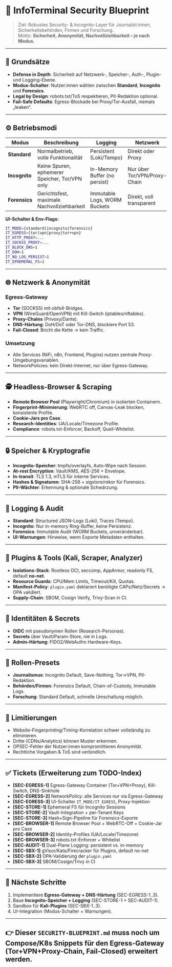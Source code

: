 # 🔐 InfoTerminal Security Blueprint

> Ziel: Robustes Security- & Incognito-Layer für Journalist:innen, Sicherheitsbehörden, Firmen und Forschung.  
> Motto: **Sicherheit, Anonymität, Nachvollziehbarkeit – je nach Modus.**

---

## 🎯 Grundsätze

- **Defense in Depth**: Sicherheit auf Netzwerk-, Speicher-, Auth-, Plugin- und Logging-Ebene.  
- **Modus-Schalter**: Nutzer:innen wählen zwischen **Standard**, **Incognito** und **Forensics**.  
- **Legal by Design**: robots.txt/ToS respektieren, PII-Redaktion optional.  
- **Fail-Safe Defaults**: Egress-Blockade bei Proxy/Tor-Ausfall, niemals „leaken“.  

---

## ⚙️ Betriebsmodi

| Modus      | Beschreibung | Logging | Netzwerk | Speicher | Zielgruppe |
|------------|--------------|---------|----------|----------|------------|
| **Standard** | Normalbetrieb, volle Funktionalität | Persistent (Loki/Tempo) | Direkt oder Proxy | Normal FS | Forschung |
| **Incognito** | Keine Spuren, ephemerer Speicher, Tor/VPN only | In-Memory Buffer (no persist) | Nur über Tor/VPN/Proxy-Chain | tmpfs/overlayfs | Journalismus |
| **Forensics** | Gerichtsfest, maximale Nachvollziehbarkeit | Immutable Logs, WORM Buckets | Direkt, voll transparent | Hash+Sign | Sicherheitsbehörden |

**UI-Schalter & Env-Flags:**

```bash
IT_MODE={standard|incognito|forensics}
IT_EGRESS={tor|vpn|proxy|tor+vpn}
IT_HTTP_PROXY=...
IT_SOCKS5_PROXY=...
IT_BLOCK_DNS=1
IT_DOH=1
IT_NO_LOG_PERSIST=1
IT_EPHEMERAL_FS=1
````

---

## 🌐 Netzwerk & Anonymität

### Egress-Gateway

* **Tor** (SOCKS5) mit obfs4-Bridges.
* **VPN** (WireGuard/OpenVPN) mit Kill-Switch (iptables/nftables).
* **Proxy-Chains** (Privoxy/Dante).
* **DNS-Härtung**: DoH/DoT oder Tor-DNS, blockiere Port 53.
* **Fail-Closed**: Bricht die Kette → kein Traffic.

### Umsetzung

* Alle Services (NiFi, n8n, Frontend, Plugins) nutzen zentrale Proxy-Umgebungsvariablen.
* NetworkPolicies: kein Direkt-Internet, nur über Egress-Gateway.

---

## 🕵️ Headless-Browser & Scraping

* **Remote Browser Pool** (Playwright/Chromium) in isolierten Containern.
* **Fingerprint-Minimierung**: WebRTC off, Canvas-Leak blocken, konsistente Profile.
* **Cookie-Jars pro Case**.
* **Research-Identities**: UA/Locale/Timezone Profile.
* **Compliance**: robots.txt-Enforcer, Backoff, Quell-Whitelist.

---

## 🔒 Speicher & Kryptografie

* **Incognito-Speicher**: tmpfs/overlayfs, Auto-Wipe nach Session.
* **At-rest Encryption**: Vault/KMS, AES-256 + Envelope.
* **In-transit**: TLS 1.3, mTLS für interne Services.
* **Hashes & Signaturen**: SHA-256 + sigstore/rekor für Forensics.
* **PII-Wächter**: Erkennung & optionale Schwärzung.

---

## 📑 Logging & Audit

* **Standard**: Structured JSON-Logs (Loki), Traces (Tempo).
* **Incognito**: Nur in-memory Ring-Buffer, keine Persistenz.
* **Forensics**: Immutable Audit (WORM Buckets, unveränderbar).
* **UI-Warnungen**: Hinweise, wenn Exporte Metadaten enthalten.

---

## 🧩 Plugins & Tools (Kali, Scraper, Analyzer)

* **Isolations-Stack**: Rootless OCI, seccomp, AppArmor, readonly FS, default **no-net**.
* **Resource Guards**: CPU/Mem Limits, Timeout/Kill, Quotas.
* **Manifest-Policy**: `plugin.yaml` deklariert benötigte CAPs/Netz/Secrets → OPA validiert.
* **Supply-Chain**: SBOM, Cosign Verify, Trivy-Scan in CI.

---

## 👤 Identitäten & Secrets

* **OIDC** mit pseudonymen Rollen (Research-Personas).
* **Secrets** über Vault/Param-Store, nie in Logs.
* **Admin-Härtung**: FIDO2/WebAuthn Hardware-Keys.

---

## 🧭 Rollen-Presets

* **Journalismus**: Incognito Default, Save-Nothing, Tor→VPN, PII-Redaktion.
* **Behörden/Firmen**: Forensics Default, Chain-of-Custody, Immutable Logs.
* **Forschung**: Standard Default, schnelle Umschaltung möglich.

---

## 🚨 Limitierungen

* Website-Fingerprinting/Timing-Korrelation schwer vollständig zu eliminieren.
* Dritte (CDNs/Analytics) können Muster erkennen.
* OPSEC-Fehler der Nutzer\:innen kompromittieren Anonymität.
* Rechtliche Vorgaben & ToS sind verbindlich.

---

## ✅ Tickets (Erweiterung zum TODO-Index)

* **\[SEC-EGRESS-1]** Egress-Gateway Container (Tor+VPN+Proxy), Kill-Switch, DNS-Sinkhole
* **\[SEC-EGRESS-2]** NetworkPolicy: alle Services nur via Egress-Gateway
* **\[SEC-EGRESS-3]** UI-Schalter `IT_MODE/IT_EGRESS`, Proxy-Injektion
* **\[SEC-STORE-1]** Ephemeral FS für Incognito Sessions
* **\[SEC-STORE-2]** Vault-Integration + per-Tenant Keys
* **\[SEC-STORE-3]** Hash+Sign-Pipeline für Forensics-Exporte
* **\[SEC-BROWSER-1]** Remote Browser Pool + WebRTC-Off + Cookie-Jar pro Case
* **\[SEC-BROWSER-2]** Identity-Profiles (UA/Locale/Timezone)
* **\[SEC-BROWSER-3]** robots.txt-Enforcer + Whitelist
* **\[SEC-AUDIT-1]** Dual-Plane Logging: persistent vs. in-memory
* **\[SEC-SBX-1]** gVisor/Kata/Firecracker für Plugins, default no-net
* **\[SEC-SBX-2]** OPA-Validierung der `plugin.yaml`
* **\[SEC-SBX-3]** SBOM/Cosign/Trivy in CI

---

## 🚀 Nächste Schritte

1. Implementiere **Egress-Gateway + DNS-Härtung** (SEC-EGRESS-1..3).
2. Baue **Incognito-Speicher + Logging** (SEC-STORE-1 + SEC-AUDIT-1).
3. Sandbox für **Kali-Plugins** (SEC-SBX-1..3).
4. UI-Integration (Modus-Schalter + Warnungen).

---

## 👉 Dieser `SECURITY-BLUEPRINT.md` muss noch um **Compose/K8s Snippets für den Egress-Gateway (Tor+VPN+Proxy-Chain, Fail-Closed)** erweitert werden.

